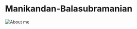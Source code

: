 # Manikandan-Balasubramanian
 ![About me](https://user-images.githubusercontent.com/45605680/110936507-012c3580-8357-11eb-8482-545958ca324f.png)
